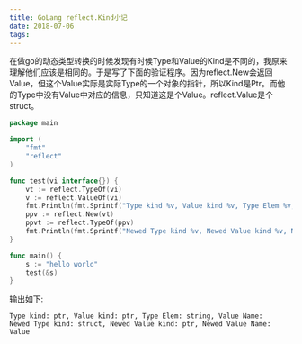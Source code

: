 ```yaml
---
title: GoLang reflect.Kind小记
date: 2018-07-06
tags:
---
```



在做go的动态类型转换的时候发现有时候Type和Value的Kind是不同的，我原来理解他们应该是相同的。于是写了下面的验证程序。因为reflect.New会返回Value，但这个Value实际是实际Type的一个对象的指针，所以Kind是Ptr。而他的Type中没有Value中对应的信息，只知道这是个Value。reflect.Value是个struct。

```go
package main

import (
	"fmt"
	"reflect"
)

func test(vi interface{}) {
	vt := reflect.TypeOf(vi)
	v := reflect.ValueOf(vi)
	fmt.Println(fmt.Sprintf("Type kind %v, Value kind %v, Type Elem %v, Value Name %v", vt.Kind(), v.Kind(), vt.Elem().Kind(), vt.Name()))
	ppv := reflect.New(vt)
	ppvt := reflect.TypeOf(ppv)
	fmt.Println(fmt.Sprintf("Newed Type kind %v, Newed Value kind %v, Newed Value Name %v", ppvt.Kind(), ppv.Kind(), ppvt.Name()))
}

func main() {
	s := "hello world"
	test(&s)
}
```

输出如下:

```
Type kind: ptr, Value kind: ptr, Type Elem: string, Value Name:
Newed Type kind: struct, Newed Value kind: ptr, Newed Value Name: Value
```
